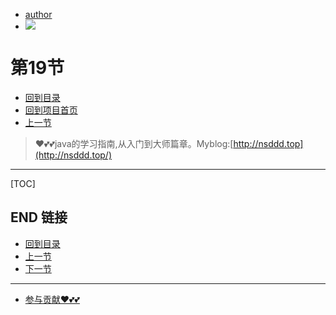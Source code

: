 + [author](https://github.com/3293172751)
+ <a href="https://github.com/3293172751" target="_blank"><img src="https://img.shields.io/badge/Github-xiongxinwei-inactive?style=social&logo=github"></a></p>
# 第19节
+ [回到目录](../README.md)
+ [回到项目首页](../../README.md)
+ [上一节](18.md)
> ❤️💕💕java的学习指南,从入门到大师篇章。Myblog:[http://nsddd.top](http://nsddd.top/)
---
[TOC]





## END 链接
+ [回到目录](../README.md)
+ [上一节](18.md)
+ [下一节](20.md)
---
+ [参与贡献❤️💕💕](https://github.com/3293172751/Block_Chain/blob/master/Git/git-contributor.md)